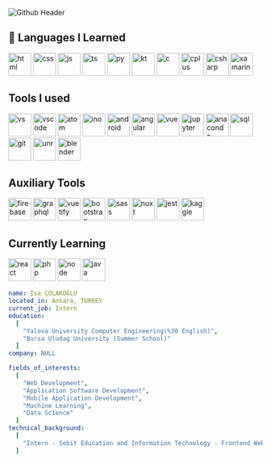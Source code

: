 ![Github Header](https://github.com/isacolakoglu/isacolakoglu/assets/85408010/a225964d-8905-428b-8a8d-0efb1c48563c)

<h2> 🚀 Languages I Learned</h2>
<p align="left">
<img src="https://cdn.jsdelivr.net/gh/devicons/devicon/icons/html5/html5-original.svg" alt="html" width="45" height="45"/>
<img src="https://cdn.jsdelivr.net/gh/devicons/devicon/icons/css3/css3-original.svg" alt=css width="45" height="45"/>
<img src="https://cdn.jsdelivr.net/gh/devicons/devicon/icons/javascript/javascript-original.svg" alt=js width="45" height="45"/>
<img src="https://cdn.jsdelivr.net/gh/devicons/devicon/icons/typescript/typescript-original.svg" alt=ts width="45" height="45"/>
<img src="https://cdn.jsdelivr.net/gh/devicons/devicon/icons/python/python-original.svg" alt="py" width="45" height="45"/>
<img src="https://cdn.jsdelivr.net/gh/devicons/devicon/icons/kotlin/kotlin-original.svg" alt="kt" width="45" height="45"/>
<img src="https://cdn.jsdelivr.net/gh/devicons/devicon/icons/c/c-original.svg" alt="c" width="45" height="45" />
<img src="https://cdn.jsdelivr.net/gh/devicons/devicon/icons/cplusplus/cplusplus-original.svg" alt="cplus" width="45" height="45"/>
<img src="https://cdn.jsdelivr.net/gh/devicons/devicon/icons/csharp/csharp-original.svg" alt="csharp" width="45" height="45"/>
<img src="https://cdn.jsdelivr.net/gh/devicons/devicon/icons/xamarin/xamarin-original.svg" alt="xamarin" width="45" height="45"/>

<h2> Tools I used </h2>
<p align="left">  
<img src="https://cdn.jsdelivr.net/gh/devicons/devicon/icons/visualstudio/visualstudio-plain.svg" alt="vs" width="45" height="45"/>  
<img src="https://cdn.jsdelivr.net/gh/devicons/devicon/icons/vscode/vscode-original.svg" alt="vscode" width="45" height="45"/>
<img src="https://cdn.jsdelivr.net/gh/devicons/devicon/icons/atom/atom-original.svg" alt="atom" width="45" height="45"/>          
<img src="https://cdn.jsdelivr.net/gh/devicons/devicon/icons/arduino/arduino-original.svg" alt="ino" width="45" height="45"/>
<img src="https://cdn.jsdelivr.net/gh/devicons/devicon/icons/androidstudio/androidstudio-original.svg" alt="android" width="45" height="45" />
<img src="https://cdn.jsdelivr.net/gh/devicons/devicon/icons/angularjs/angularjs-original.svg" alt="angular" width="45" height="45"/>
<img src="https://cdn.jsdelivr.net/gh/devicons/devicon/icons/vuejs/vuejs-original.svg" alt="vue" width="45" height="45"/>
<img src="https://cdn.jsdelivr.net/gh/devicons/devicon/icons/jupyter/jupyter-original.svg" alt="jupyter" width="45" height="45"/>
<img src="https://cdn.jsdelivr.net/gh/devicons/devicon/icons/anaconda/anaconda-original.svg" alt="anaconda" width="45" height="45" />          
<img src="https://cdn.jsdelivr.net/gh/devicons/devicon/icons/microsoftsqlserver/microsoftsqlserver-plain.svg" alt="sql" width="45" height="45"/>
<img src="https://cdn.jsdelivr.net/gh/devicons/devicon/icons/git/git-original.svg" alt="git" width="45" height="45"/>
<img src="https://cdn.jsdelivr.net/gh/devicons/devicon/icons/unrealengine/unrealengine-original.svg" alt="unr" width="45" height="45"/>
<img src="https://cdn.jsdelivr.net/gh/devicons/devicon/icons/blender/blender-original.svg" alt="blender" width="45" height="45"/>

<h2>Auxiliary Tools</h2>
<p align="left"> 
<img src="https://cdn.jsdelivr.net/gh/devicons/devicon/icons/firebase/firebase-plain.svg" alt="firebase" width="45" height="45"/>
<img src="https://cdn.jsdelivr.net/gh/devicons/devicon/icons/graphql/graphql-plain.svg" alt="graphql" width="45" height="45"/>
<img src="https://cdn.jsdelivr.net/gh/devicons/devicon/icons/vuetify/vuetify-original.svg" alt="vuetify" width="45" height="45"/>
<img src="https://cdn.jsdelivr.net/gh/devicons/devicon/icons/bootstrap/bootstrap-original.svg" alt="bootstrap" width="45" height="45"/>
<img src="https://cdn.jsdelivr.net/gh/devicons/devicon/icons/sass/sass-original.svg" alt="sass" width="45" height="45"/>
<img src="https://cdn.jsdelivr.net/gh/devicons/devicon/icons/nuxtjs/nuxtjs-original.svg" alt="nuxt" width="45" height="45"/>
<img src="https://cdn.jsdelivr.net/gh/devicons/devicon/icons/jest/jest-plain.svg" alt="jest" width="45" height="45"/>
<img src="https://cdn.jsdelivr.net/gh/devicons/devicon/icons/kaggle/kaggle-original.svg" alt="kaggle" width="45" height="45"/>

<h2>Currently Learning</h2>
<p align="left">
<img src="https://cdn.jsdelivr.net/gh/devicons/devicon/icons/react/react-original.svg" alt="react" width="45" height="45"/>
<img src="https://cdn.jsdelivr.net/gh/devicons/devicon/icons/php/php-original.svg" alt="php" width="45" height="45"/>
<img src="https://cdn.jsdelivr.net/gh/devicons/devicon/icons/nodejs/nodejs-original.svg" alt="node" width="45" height="45"/>
<img src="https://cdn.jsdelivr.net/gh/devicons/devicon/icons/java/java-original.svg" alt="java" width="45" height="45"/>


  
```yaml
name: İsa ÇOLAKOĞLU
located_in: Ankara, TURKEY
current_job: Intern
education: 
  [
    "Yalova University Computer Engineering(%30 English)",
    "Bursa Uludag University (Summer School)"
  ]
company: NULL

fields_of_interests:
  [
    "Web Development",
    "Application Software Development",
    "Mobile Application Development",
    "Machine Learning",
    "Data Science"
  ]
technical_background:
  [
    "Intern - Sebit Education and Information Technology - Frontend Web Developer"
  ]
```
